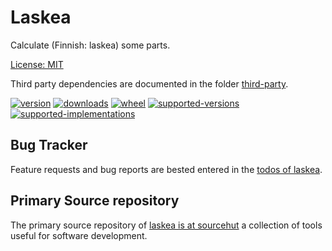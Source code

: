 # Laskea

Calculate (Finnish: laskea) some parts.

[License: MIT](https://git.sr.ht/~sthagen/laskea/tree/default/item/LICENSE)

Third party dependencies are documented in the folder [third-party](third-party/README.md).

[![version](https://img.shields.io/pypi/v/laskea.svg?style=flat)](https://pypi.python.org/pypi/laskea/)
[![downloads](https://pepy.tech/badge/laskea/month)](https://pepy.tech/project/laskea)
[![wheel](https://img.shields.io/pypi/wheel/laskea.svg?style=flat)](https://pypi.python.org/pypi/laskea/)
[![supported-versions](https://img.shields.io/pypi/pyversions/laskea.svg?style=flat)](https://pypi.python.org/pypi/laskea/)
[![supported-implementations](https://img.shields.io/pypi/implementation/laskea.svg?style=flat)](https://pypi.python.org/pypi/laskea/)

## Bug Tracker

Feature requests and bug reports are bested entered in the [todos of laskea](https://todo.sr.ht/~sthagen/laskea).

## Primary Source repository

The primary source repository of [laskea is at sourcehut](https://git.sr.ht/~sthagen/laskea)
a collection of tools useful for software development.
